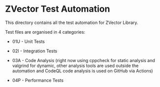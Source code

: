 # ZVector Test Automation

This directory contains all the test automation for ZVector Library.

Test files are organised in 4 categories:

- 01U - Unit Tests

- 02I - Integration Tests

- 03A - Code Analysis (right now using cppcheck for static analysis and valgrind for dynamic, other analysis tools are used outside the automation and CodeQL code analysis is used on GitHub via Actions)

- 04P - Performance Tests
